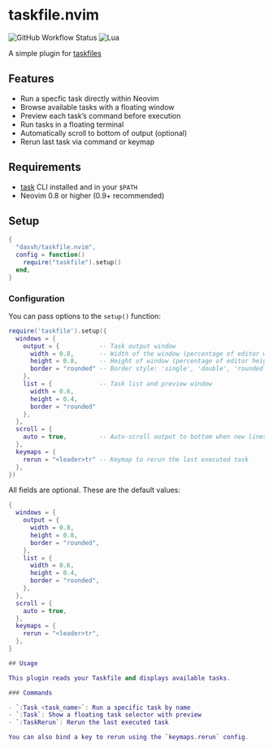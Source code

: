 # taskfile.nvim

![GitHub Workflow Status](https://img.shields.io/github/actions/workflow/status/dasvh/taskfile.nvim/lint-test.yml?branch=main&style=for-the-badge)
![Lua](https://img.shields.io/badge/Made%20with%20Lua-blueviolet.svg?style=for-the-badge&logo=lua)

A simple plugin for [taskfiles](https://taskfile.dev/)

## Features

- Run a specfic task directly within Neovim
- Browse available tasks with a floating window
- Preview each task’s command before execution
- Run tasks in a floating terminal
- Automatically scroll to bottom of output (optional)
- Rerun last task via command or keymap

## Requirements

- [task](https://taskfile.dev/#/installation) CLI installed and in your `$PATH`
- Neovim 0.8 or higher (0.9+ recommended)

## Setup

```lua
{
  "dasvh/taskfile.nvim",
  config = function()
    require("taskfile").setup()
  end,
}
```

### Configuration

You can pass options to the `setup()` function:

```lua
require('taskfile').setup({
  windows = {
    output = {           -- Task output window
      width = 0.8,       -- Width of the window (percentage of editor width)
      height = 0.8,      -- Height of window (percentage of editor height)
      border = "rounded" -- Border style: 'single', 'double', 'rounded', etc.
    },
    list = {             -- Task list and preview window
      width = 0.6,
      height = 0.4,
      border = "rounded"
    },
  },
  scroll = {
    auto = true,         -- Auto-scroll output to bottom when new lines are printed
  },
  keymaps = {
    rerun = "<leader>tr" -- Keymap to rerun the last executed task
  },
})
```

All fields are optional. These are the default values:

```lua
{
  windows = {
    output = {
      width = 0.8,
      height = 0.8,
      border = "rounded",
    },
    list = {
      width = 0.6,
      height = 0.4,
      border = "rounded",
    },
  },
  scroll = {
    auto = true,
  },
  keymaps = {
    rerun = "<leader>tr",
  },
}

## Usage

This plugin reads your Taskfile and displays available tasks.

### Commands

- `:Task <task_name>`: Run a specific task by name
- `:Task`: Show a floating task selector with preview
- `:TaskRerun`: Rerun the last executed task

You can also bind a key to rerun using the `keymaps.rerun` config.
```
